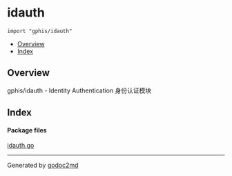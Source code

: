 

# idauth
`import "gphis/idauth"`

* [Overview](#pkg-overview)
* [Index](#pkg-index)

## <a name="pkg-overview">Overview</a>
gphis/idauth - Identity Authentication
身份认证模块




## <a name="pkg-index">Index</a>


#### <a name="pkg-files">Package files</a>
[idauth.go](/src/gphis/idauth/idauth.go) 










- - -
Generated by [godoc2md](http://godoc.org/github.com/davecheney/godoc2md)
